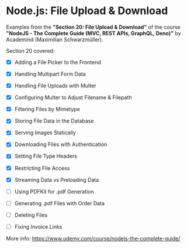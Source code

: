 # Node.js: File Upload & Download

Examples from the **"Section 20: File Upload & Download"** of the course **"NodeJS - The Complete Guide (MVC, REST APIs, GraphQL, Deno)"** by Academind (Maximilian Schwarzmüller).

Section 20 covered:

- [x] Adding a File Picker to the Frontend
- [x] Handling Multipart Form Data
- [x] Handling File Uploads with Multer
- [x] Configuring Multer to Adjust Filename & Filepath
- [x] Filtering Files by Mimetype
- [x] Storing File Data in the Database
- [x] Serving Images Statically
- [x] Downloading Files with Authentication
- [x] Setting File Type Headers
- [x] Restricting File Access
- [x] Streaming Data vs Preloading Data
- [ ] Using PDFKit for .pdf Generation
- [ ] Generating .pdf Files with Order Data
- [ ] Deleting Files
- [ ] Fixing Invoice Links



More info: https://www.udemy.com/course/nodejs-the-complete-guide/
